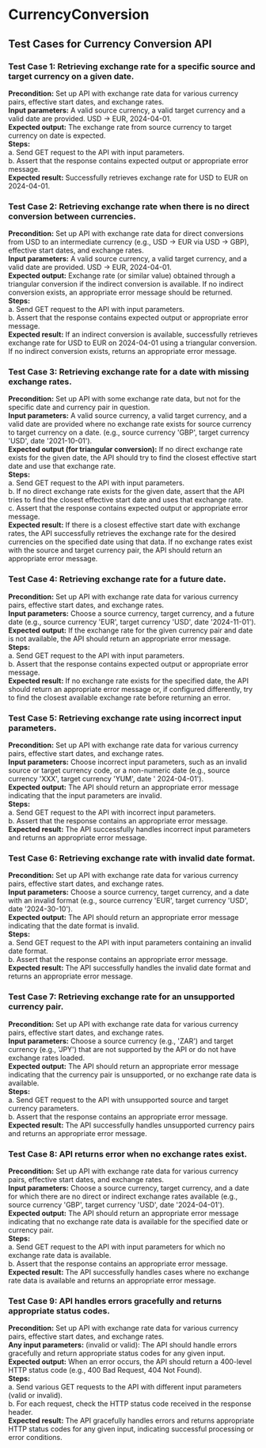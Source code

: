 # CurrencyConversion
## Test Cases for Currency Conversion API

### Test Case 1: Retrieving exchange rate for a specific source and target currency on a given date.<br>
**Precondition:** Set up API with exchange rate data for various currency pairs, effective start dates, and exchange rates.<br>
**Input parameters:** A valid source currency, a valid target currency and a valid date are provided. USD -> EUR, 2024-04-01.<br>
**Expected output:** The exchange rate from source currency to target currency on date is expected.<br>
**Steps:** <br>
a. Send GET request to the API with input parameters. <br>
b. Assert that the response contains expected output or appropriate error message.<br>
**Expected result:** Successfully retrieves exchange rate for USD to EUR on 2024-04-01.<br>

### Test Case 2: Retrieving exchange rate when there is no direct conversion between currencies.<br>
**Precondition:** Set up API with exchange rate data for direct conversions from USD to an intermediate currency (e.g., USD -> EUR via USD -> GBP), effective start dates, and exchange rates.<br>
**Input parameters:** A valid source currency, a valid target currency, and a valid date are provided. USD -> EUR, 2024-04-01.<br>
**Expected output:** Exchange rate (or similar value) obtained through a triangular conversion if the indirect conversion is available. If no indirect conversion exists, an appropriate error message should be returned.<br>
**Steps:** <br>
a. Send GET request to the API with input parameters. <br>
b. Assert that the response contains expected output or appropriate error message.<br>
**Expected result:** If an indirect conversion is available, successfully retrieves exchange rate for USD to EUR on 2024-04-01 using a triangular conversion. If no indirect conversion exists, returns an appropriate error message.<br>

### Test Case 3: Retrieving exchange rate for a date with missing exchange rates.<br>
**Precondition:** Set up API with some exchange rate data, but not for the specific date and currency pair in question.<br>
**Input parameters:** A valid source currency, a valid target currency, and a valid date are provided where no exchange rate exists for source currency to target currency on a date. (e.g., source currency 'GBP', target currency 'USD', date '2021-10-01').<br>
**Expected output (for triangular conversion):** If no direct exchange rate exists for the given date, the API should try to find the closest effective start date and use that exchange rate.<br>
**Steps:** <br>
a. Send GET request to the API with input parameters. <br>
b. If no direct exchange rate exists for the given date, assert that the API tries to find the closest effective start date and uses that exchange rate. <br>
c. Assert that the response contains expected output or appropriate error message.<br>
**Expected result:** If there is a closest effective start date with exchange rates, the API successfully retrieves the exchange rate for the desired currencies on the specified date using that data. If no exchange rates exist with the source and target currency pair, the API should return an appropriate error message.<br>

### Test Case 4: Retrieving exchange rate for a future date.<br>
**Precondition:** Set up API with exchange rate data for various currency pairs, effective start dates, and exchange rates.<br>
**Input parameters:** Choose a source currency, target currency, and a future date (e.g., source currency 'EUR', target currency 'USD', date '2024-11-01').<br>
**Expected output:** If the exchange rate for the given currency pair and date is not available, the API should return an appropriate error message.<br>
**Steps:** <br>
   a. Send GET request to the API with input parameters.<br>
   b. Assert that the response contains expected output or appropriate error message.<br>
**Expected result:** If no exchange rate exists for the specified date, the API should return an appropriate error message or, if configured differently, try to find the closest available exchange rate before returning an error.<br>

### Test Case 5: Retrieving exchange rate using incorrect input parameters.<br>
**Precondition:** Set up API with exchange rate data for various currency pairs, effective start dates, and exchange rates.<br>
**Input parameters:** Choose incorrect input parameters, such as an invalid source or target currency code, or a non-numeric date (e.g., source currency 'XXX', target currency 'YUM', date ' 2024-04-01').<br>
**Expected output:** The API should return an appropriate error message indicating that the input parameters are invalid.<br>
**Steps:** <br>
   a. Send GET request to the API with incorrect input parameters.<br>
   b. Assert that the response contains an appropriate error message.<br>
**Expected result:** The API successfully handles incorrect input parameters and returns an appropriate error message.<br>

### Test Case 6: Retrieving exchange rate with invalid date format.<br>
**Precondition:** Set up API with exchange rate data for various currency pairs, effective start dates, and exchange rates.<br>
**Input parameters:** Choose a source currency, target currency, and a date with an invalid format (e.g., source currency 'EUR', target currency 'USD', date '2024-30-10').<br>
**Expected output:** The API should return an appropriate error message indicating that the date format is invalid.<br>
**Steps:** <br>
   a. Send GET request to the API with input parameters containing an invalid date format.<br>
   b. Assert that the response contains an appropriate error message.<br>
**Expected result:** The API successfully handles the invalid date format and returns an appropriate error message.<br>


### Test Case 7: Retrieving exchange rate for an unsupported currency pair.<br>
**Precondition:** Set up API with exchange rate data for various currency pairs, effective start dates, and exchange rates.<br>
**Input parameters:** Choose a source currency (e.g., 'ZAR') and target currency (e.g., 'JPY') that are not supported by the API or do not have exchange rates loaded.<br>
**Expected output:** The API should return an appropriate error message indicating that the currency pair is unsupported, or no exchange rate data is available.<br>
**Steps:** <br>
   a. Send GET request to the API with unsupported source and target currency parameters.<br>
   b. Assert that the response contains an appropriate error message.<br>
**Expected result:** The API successfully handles unsupported currency pairs and returns an appropriate error message.<br>

### Test Case 8: API returns error when no exchange rates exist.<br>
**Precondition:** Set up API with exchange rate data for various currency pairs, effective start dates, and exchange rates.<br>
**Input parameters:** Choose a source currency, target currency, and a date for which there are no direct or indirect exchange rates available (e.g., source currency 'GBP', target currency 'USD', date '2024-04-01').<br>
**Expected output:** The API should return an appropriate error message indicating that no exchange rate data is available for the specified date or currency pair.<br>
**Steps:** <br>
   a. Send GET request to the API with input parameters for which no exchange rate data is available.<br>
   b. Assert that the response contains an appropriate error message.<br>
**Expected result:** The API successfully handles cases where no exchange rate data is available and returns an appropriate error message.<br>

### Test Case 9: API handles errors gracefully and returns appropriate status codes.<br>
**Precondition:** Set up API with exchange rate data for various currency pairs, effective start dates, and exchange rates.<br>
**Any input parameters:** (invalid or valid): The API should handle errors gracefully and return appropriate status codes for any given input.<br>
**Expected output:** When an error occurs, the API should return a 400-level HTTP status code (e.g., 400 Bad Request, 404 Not Found).<br>
**Steps:** <br>
   a. Send various GET requests to the API with different input parameters (valid or invalid).<br>
   b. For each request, check the HTTP status code received in the response header.<br>
**Expected result:** The API gracefully handles errors and returns appropriate HTTP status codes for any given input, indicating successful processing or error conditions.<br>
